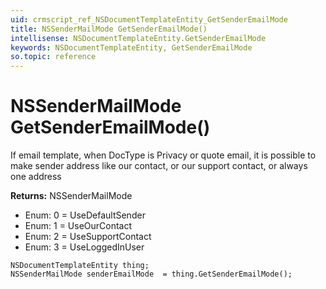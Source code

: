 ```yaml
---
uid: crmscript_ref_NSDocumentTemplateEntity_GetSenderEmailMode
title: NSSenderMailMode GetSenderEmailMode()
intellisense: NSDocumentTemplateEntity.GetSenderEmailMode
keywords: NSDocumentTemplateEntity, GetSenderEmailMode
so.topic: reference
---
```


# NSSenderMailMode GetSenderEmailMode()

If email template, when DocType is Privacy or quote email, it is possible to make sender address like our contact, or our support contact, or always one address

**Returns:** NSSenderMailMode

* Enum: 0 = UseDefaultSender 
* Enum: 1 = UseOurContact 
* Enum: 2 = UseSupportContact 
* Enum: 3 = UseLoggedInUser 

```crmscript
NSDocumentTemplateEntity thing;
NSSenderMailMode senderEmailMode  = thing.GetSenderEmailMode();
```

